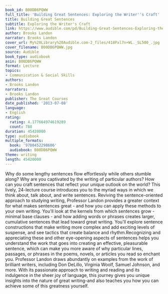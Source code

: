 ```yaml
---
book_id: B00DB6PQWW
full_title: 'Building Great Sentences: Exploring the Writer''s Craft'
title: Building Great Sentences
subtitle: Exploring the Writer's Craft
link: https://www.audible.com/pd/Building-Great-Sentences-Exploring-the-Writers-Craft-Audiobook/B00DB6PQWW
author: Brooks Landon
narrator: Brooks Landon
cover_url: My%20Library%20Audible.com-2_files/418Pxl7n+WL._SL500_.jpg
cover_filename: B00DB6PQWW.jpg
source: Audible
book_type: audiobook
asin: B00DB6PQWW
format: Lecture
topics:
- Communication & Social Skills
authors:
- Brooks Landon
narrators:
- Brooks Landon
publisher: The Great Courses
date_published: '2013-07-08'
language:
- English
rating:
  rating: 4.177664974619289
  count: 788
duration: 45420000
type: audiobook
multiple_formats:
  book: '9780452298606'
  audiobook: B00DB6PQWW
theme: writing
length: 45420000
---
```

Why do some lengthy sentences flow effortlessly while others stumble along? Why are you captivated by the writing of particular authors? How can you craft sentences that reflect your unique outlook on the world?
This lively, 24-lecture course introduces you to the myriad ways in which we think about, talk about, and write sentences. Reviving the sentence-oriented approach to studying writing, Professor Landon provides a greater context for what makes sentences great - and how you can apply these methods to your own writing.
You'll look at the kernels from which sentences grow - minimal base clauses - and how adding words or phrases creates larger, cumulative sentences that lead toward great writing. You'll explore sentence constructions that make writing more complex and add exciting levels of suspense, and see tactics that create balance and rhythm.Recognizing and appreciating these and other eye-opening aspects of sentences helps you understand the work that goes into creating an effective, pleasurable sentence, which can make you more aware of why particular lines, passages, or phrases in the poems, novels, or articles you read so enchant you.
Professor Landon draws abundantly on examples from the work of brilliant writers, including Don DeLillo, Virginia Woolf, Samuel Johnson, and more. With its passionate approach to writing and reading and its indulgence in the sheer joy of language, this journey gives you unique insights into the nature of great writing-and also teaches you how you can achieve some of this greatness yourself.

